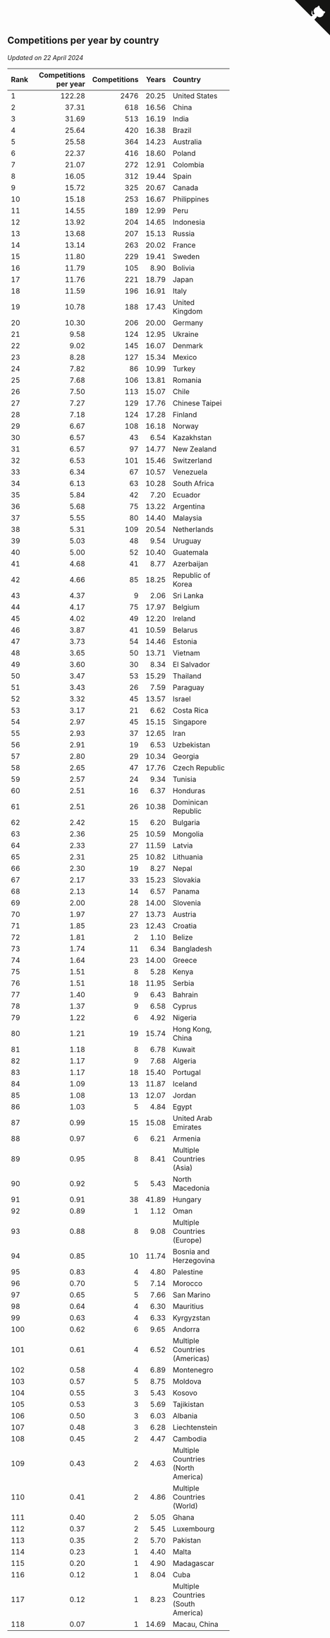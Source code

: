 ## Competitions per year by country

*Updated on 22 April 2024*

| Rank | Competitions per year | Competitions | Years | Country |
| :--- | ---: | ---: | ---: | :--- |
| 1 | 122.28 | 2476 | 20.25 | United States |
| 2 | 37.31 | 618 | 16.56 | China |
| 3 | 31.69 | 513 | 16.19 | India |
| 4 | 25.64 | 420 | 16.38 | Brazil |
| 5 | 25.58 | 364 | 14.23 | Australia |
| 6 | 22.37 | 416 | 18.60 | Poland |
| 7 | 21.07 | 272 | 12.91 | Colombia |
| 8 | 16.05 | 312 | 19.44 | Spain |
| 9 | 15.72 | 325 | 20.67 | Canada |
| 10 | 15.18 | 253 | 16.67 | Philippines |
| 11 | 14.55 | 189 | 12.99 | Peru |
| 12 | 13.92 | 204 | 14.65 | Indonesia |
| 13 | 13.68 | 207 | 15.13 | Russia |
| 14 | 13.14 | 263 | 20.02 | France |
| 15 | 11.80 | 229 | 19.41 | Sweden |
| 16 | 11.79 | 105 | 8.90 | Bolivia |
| 17 | 11.76 | 221 | 18.79 | Japan |
| 18 | 11.59 | 196 | 16.91 | Italy |
| 19 | 10.78 | 188 | 17.43 | United Kingdom |
| 20 | 10.30 | 206 | 20.00 | Germany |
| 21 | 9.58 | 124 | 12.95 | Ukraine |
| 22 | 9.02 | 145 | 16.07 | Denmark |
| 23 | 8.28 | 127 | 15.34 | Mexico |
| 24 | 7.82 | 86 | 10.99 | Turkey |
| 25 | 7.68 | 106 | 13.81 | Romania |
| 26 | 7.50 | 113 | 15.07 | Chile |
| 27 | 7.27 | 129 | 17.76 | Chinese Taipei |
| 28 | 7.18 | 124 | 17.28 | Finland |
| 29 | 6.67 | 108 | 16.18 | Norway |
| 30 | 6.57 | 43 | 6.54 | Kazakhstan |
| 31 | 6.57 | 97 | 14.77 | New Zealand |
| 32 | 6.53 | 101 | 15.46 | Switzerland |
| 33 | 6.34 | 67 | 10.57 | Venezuela |
| 34 | 6.13 | 63 | 10.28 | South Africa |
| 35 | 5.84 | 42 | 7.20 | Ecuador |
| 36 | 5.68 | 75 | 13.22 | Argentina |
| 37 | 5.55 | 80 | 14.40 | Malaysia |
| 38 | 5.31 | 109 | 20.54 | Netherlands |
| 39 | 5.03 | 48 | 9.54 | Uruguay |
| 40 | 5.00 | 52 | 10.40 | Guatemala |
| 41 | 4.68 | 41 | 8.77 | Azerbaijan |
| 42 | 4.66 | 85 | 18.25 | Republic of Korea |
| 43 | 4.37 | 9 | 2.06 | Sri Lanka |
| 44 | 4.17 | 75 | 17.97 | Belgium |
| 45 | 4.02 | 49 | 12.20 | Ireland |
| 46 | 3.87 | 41 | 10.59 | Belarus |
| 47 | 3.73 | 54 | 14.46 | Estonia |
| 48 | 3.65 | 50 | 13.71 | Vietnam |
| 49 | 3.60 | 30 | 8.34 | El Salvador |
| 50 | 3.47 | 53 | 15.29 | Thailand |
| 51 | 3.43 | 26 | 7.59 | Paraguay |
| 52 | 3.32 | 45 | 13.57 | Israel |
| 53 | 3.17 | 21 | 6.62 | Costa Rica |
| 54 | 2.97 | 45 | 15.15 | Singapore |
| 55 | 2.93 | 37 | 12.65 | Iran |
| 56 | 2.91 | 19 | 6.53 | Uzbekistan |
| 57 | 2.80 | 29 | 10.34 | Georgia |
| 58 | 2.65 | 47 | 17.76 | Czech Republic |
| 59 | 2.57 | 24 | 9.34 | Tunisia |
| 60 | 2.51 | 16 | 6.37 | Honduras |
| 61 | 2.51 | 26 | 10.38 | Dominican Republic |
| 62 | 2.42 | 15 | 6.20 | Bulgaria |
| 63 | 2.36 | 25 | 10.59 | Mongolia |
| 64 | 2.33 | 27 | 11.59 | Latvia |
| 65 | 2.31 | 25 | 10.82 | Lithuania |
| 66 | 2.30 | 19 | 8.27 | Nepal |
| 67 | 2.17 | 33 | 15.23 | Slovakia |
| 68 | 2.13 | 14 | 6.57 | Panama |
| 69 | 2.00 | 28 | 14.00 | Slovenia |
| 70 | 1.97 | 27 | 13.73 | Austria |
| 71 | 1.85 | 23 | 12.43 | Croatia |
| 72 | 1.81 | 2 | 1.10 | Belize |
| 73 | 1.74 | 11 | 6.34 | Bangladesh |
| 74 | 1.64 | 23 | 14.00 | Greece |
| 75 | 1.51 | 8 | 5.28 | Kenya |
| 76 | 1.51 | 18 | 11.95 | Serbia |
| 77 | 1.40 | 9 | 6.43 | Bahrain |
| 78 | 1.37 | 9 | 6.58 | Cyprus |
| 79 | 1.22 | 6 | 4.92 | Nigeria |
| 80 | 1.21 | 19 | 15.74 | Hong Kong, China |
| 81 | 1.18 | 8 | 6.78 | Kuwait |
| 82 | 1.17 | 9 | 7.68 | Algeria |
| 83 | 1.17 | 18 | 15.40 | Portugal |
| 84 | 1.09 | 13 | 11.87 | Iceland |
| 85 | 1.08 | 13 | 12.07 | Jordan |
| 86 | 1.03 | 5 | 4.84 | Egypt |
| 87 | 0.99 | 15 | 15.08 | United Arab Emirates |
| 88 | 0.97 | 6 | 6.21 | Armenia |
| 89 | 0.95 | 8 | 8.41 | Multiple Countries (Asia) |
| 90 | 0.92 | 5 | 5.43 | North Macedonia |
| 91 | 0.91 | 38 | 41.89 | Hungary |
| 92 | 0.89 | 1 | 1.12 | Oman |
| 93 | 0.88 | 8 | 9.08 | Multiple Countries (Europe) |
| 94 | 0.85 | 10 | 11.74 | Bosnia and Herzegovina |
| 95 | 0.83 | 4 | 4.80 | Palestine |
| 96 | 0.70 | 5 | 7.14 | Morocco |
| 97 | 0.65 | 5 | 7.66 | San Marino |
| 98 | 0.64 | 4 | 6.30 | Mauritius |
| 99 | 0.63 | 4 | 6.33 | Kyrgyzstan |
| 100 | 0.62 | 6 | 9.65 | Andorra |
| 101 | 0.61 | 4 | 6.52 | Multiple Countries (Americas) |
| 102 | 0.58 | 4 | 6.89 | Montenegro |
| 103 | 0.57 | 5 | 8.75 | Moldova |
| 104 | 0.55 | 3 | 5.43 | Kosovo |
| 105 | 0.53 | 3 | 5.69 | Tajikistan |
| 106 | 0.50 | 3 | 6.03 | Albania |
| 107 | 0.48 | 3 | 6.28 | Liechtenstein |
| 108 | 0.45 | 2 | 4.47 | Cambodia |
| 109 | 0.43 | 2 | 4.63 | Multiple Countries (North America) |
| 110 | 0.41 | 2 | 4.86 | Multiple Countries (World) |
| 111 | 0.40 | 2 | 5.05 | Ghana |
| 112 | 0.37 | 2 | 5.45 | Luxembourg |
| 113 | 0.35 | 2 | 5.70 | Pakistan |
| 114 | 0.23 | 1 | 4.40 | Malta |
| 115 | 0.20 | 1 | 4.90 | Madagascar |
| 116 | 0.12 | 1 | 8.04 | Cuba |
| 117 | 0.12 | 1 | 8.23 | Multiple Countries (South America) |
| 118 | 0.07 | 1 | 14.69 | Macau, China |


<a href="https://github.com/JustinTimeCuber/wca_statistics" class="github-corner" aria-label="View source on Github"><svg width="80" height="80" viewBox="0 0 250 250" style="fill:#151513; color:#fff; position: absolute; top: 0; border: 0; right: 0;" aria-hidden="true"><path d="M0,0 L115,115 L130,115 L142,142 L250,250 L250,0 Z"></path><path d="M128.3,109.0 C113.8,99.7 119.0,89.6 119.0,89.6 C122.0,82.7 120.5,78.6 120.5,78.6 C119.2,72.0 123.4,76.3 123.4,76.3 C127.3,80.9 125.5,87.3 125.5,87.3 C122.9,97.6 130.6,101.9 134.4,103.2" fill="currentColor" style="transform-origin: 130px 106px;" class="octo-arm"></path><path d="M115.0,115.0 C114.9,115.1 118.7,116.5 119.8,115.4 L133.7,101.6 C136.9,99.2 139.9,98.4 142.2,98.6 C133.8,88.0 127.5,74.4 143.8,58.0 C148.5,53.4 154.0,51.2 159.7,51.0 C160.3,49.4 163.2,43.6 171.4,40.1 C171.4,40.1 176.1,42.5 178.8,56.2 C183.1,58.6 187.2,61.8 190.9,65.4 C194.5,69.0 197.7,73.2 200.1,77.6 C213.8,80.2 216.3,84.9 216.3,84.9 C212.7,93.1 206.9,96.0 205.4,96.6 C205.1,102.4 203.0,107.8 198.3,112.5 C181.9,128.9 168.3,122.5 157.7,114.1 C157.9,116.9 156.7,120.9 152.7,124.9 L141.0,136.5 C139.8,137.7 141.6,141.9 141.8,141.8 Z" fill="currentColor" class="octo-body"></path></svg></a><style>.github-corner:hover .octo-arm{animation:octocat-wave 560ms ease-in-out}@keyframes octocat-wave{0%,100%{transform:rotate(0)}20%,60%{transform:rotate(-25deg)}40%,80%{transform:rotate(10deg)}}@media (max-width:500px){.github-corner:hover .octo-arm{animation:none}.github-corner .octo-arm{animation:octocat-wave 560ms ease-in-out}}</style>
